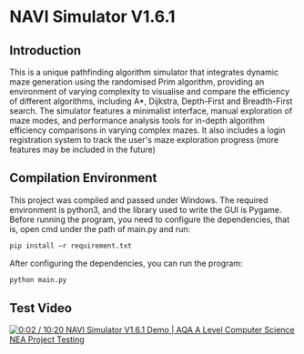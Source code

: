 # NAVI Simulator V1.6.1
## Introduction
This is a unique pathfinding algorithm simulator that integrates dynamic maze generation using the randomised Prim algorithm, providing an environment of varying complexity to visualise and compare the efficiency of different algorithms, including A*, Dijkstra, Depth-First and Breadth-First search. The simulator features a minimalist interface, manual exploration of maze modes, and performance analysis tools for in-depth algorithm efficiency comparisons in varying complex mazes. It also includes a login registration system to track the user's maze exploration progress (more features may be included in the future)
## Compilation Environment
This project was compiled and passed under Windows. The required environment is python3, and the library used to write the GUI is Pygame. Before running the program, you need to configure the dependencies, that is, open cmd under the path of main.py and run:

```cmd
pip install –r requirement.txt
```

After configuring the dependencies, you can run the program:
```cmd
python main.py
```
## Test Video

[![   0:02 / 10:20  NAVI Simulator V1.6.1 Demo | AQA A Level Computer Science NEA Project Testing](https://res.cloudinary.com/marcomontalbano/image/upload/v1707124330/video_to_markdown/images/youtube--H9Th-BktndI-c05b58ac6eb4c4700831b2b3070cd403.jpg)](https://www.youtube.com/watch?v=lRSIYmDF1_c "   0:02 / 10:20  NAVI Simulator V1.6.1 Demo | AQA A Level Computer Science NEA Project Testing")
